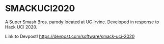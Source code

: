 # SMACKUCI2020
A Super Smash Bros. parody located at UC Irvine. Developed in response to Hack UCI 2020.

Link to Devpost! https://devpost.com/software/smack-uci-2020
